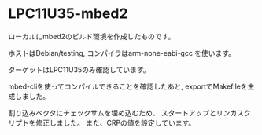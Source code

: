 # LPC11U35-mbed2

ローカルにmbed2のビルド環境を作成したものです。

ホストはDebian/testing, コンパイラはarm-none-eabi-gcc を使います。

ターゲットはLPC11U35のみ確認しています。

mbed-cliを使ってコンパイルできることを確認したあと, exportでMakefileを生成しました。

割り込みベクタにチェックサムを埋め込むため、 スタートアップとリンカスクリプトを修正しました。
また、CRPの値を設定しています。
